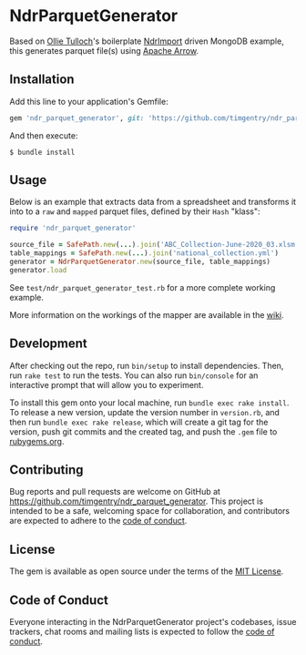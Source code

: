 # NdrParquetGenerator

Based on [Ollie Tulloch](https://github.com/ollietulloch)'s boilerplate [NdrImport](https://github.com/PublicHealthEngland/ndr_import) driven MongoDB example, this generates parquet file(s) using [Apache Arrow](https://arrow.apache.org).

## Installation

Add this line to your application's Gemfile:

```ruby
gem 'ndr_parquet_generator', git: 'https://github.com/timgentry/ndr_parquet_generator', branch: 'main'
```

And then execute:

    $ bundle install

## Usage

Below is an example that extracts data from a spreadsheet and transforms it into to a `raw` and `mapped` parquet files, defined by their `Hash` "klass":

```ruby
require 'ndr_parquet_generator'

source_file = SafePath.new(...).join('ABC_Collection-June-2020_03.xlsm')
table_mappings = SafePath.new(...).join('national_collection.yml')
generator = NdrParquetGenerator.new(source_file, table_mappings)
generator.load
```

See `test/ndr_parquet_generator_test.rb` for a more complete working example.

More information on the workings of the mapper are available in the [wiki](https://github.com/PublicHealthEngland/ndr_import/wiki).

## Development

After checking out the repo, run `bin/setup` to install dependencies. Then, run `rake test` to run the tests. You can also run `bin/console` for an interactive prompt that will allow you to experiment.

To install this gem onto your local machine, run `bundle exec rake install`. To release a new version, update the version number in `version.rb`, and then run `bundle exec rake release`, which will create a git tag for the version, push git commits and the created tag, and push the `.gem` file to [rubygems.org](https://rubygems.org).

## Contributing

Bug reports and pull requests are welcome on GitHub at https://github.com/timgentry/ndr_parquet_generator. This project is intended to be a safe, welcoming space for collaboration, and contributors are expected to adhere to the [code of conduct](https://github.com/timgentry/ndr_parquet_generator/blob/main/CODE_OF_CONDUCT.md).

## License

The gem is available as open source under the terms of the [MIT License](https://opensource.org/licenses/MIT).

## Code of Conduct

Everyone interacting in the NdrParquetGenerator project's codebases, issue trackers, chat rooms and mailing lists is expected to follow the [code of conduct](https://github.com/timgentry/ndr_parquet_generator/blob/main/CODE_OF_CONDUCT.md).
